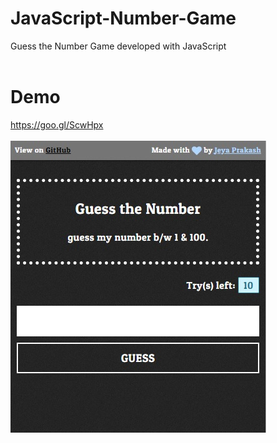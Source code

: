 # JavaScript-Number-Game
Guess the Number Game developed with JavaScript
<br><br>
# Demo
https://goo.gl/ScwHpx
<br><br>
[![JavaScript-Number-Game](/demo-pic.jpg)](https://goo.gl/ScwHpx)
